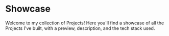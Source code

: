 # Showcase
Welcome to my collection of Projects!   Here you'll find a showcase of all the Projects I've built, with a preview, description, and the tech stack used.
